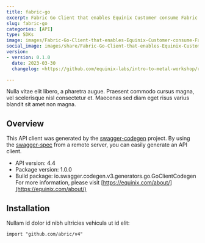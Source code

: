 ```yaml
---
title: fabric-go
excerpt: Fabric Go Client that enables Equinix Customer consume Fabric APIs using Equinix Terraform Provider
slug: fabric-go
categories: [API]
type: SDKs
image: images/Fabric-Go-Client-that-enables-Equinix-Customer-consume-Fabric-APIs-using-Equinix-Terraform-Provider.jpg
social_image: images/share/Fabric-Go-Client-that-enables-Equinix-Customer-consume-Fabric-APIs-using-Equinix-Terraform-Provider_share.jpg
version:
- version: 0.1.0
  date: 2023-03-30
  changelog: <https://github.com/equinix-labs/intro-to-metal-workshop/releases/tag/v0.1.0>

---
```


Nulla vitae elit libero, a pharetra augue. Praesent commodo cursus magna, vel scelerisque nisl consectetur et. Maecenas sed diam eget risus varius blandit sit amet non magna.

## Overview

This API client was generated by the [swagger-codegen](https://github.com/swagger-api/swagger-codegen) project.  By using the [swagger-spec](https://github.com/swagger-api/swagger-spec) from a remote server, you can easily generate an API client.

- API version: 4.4
- Package version: 1.0.0
- Build package: io.swagger.codegen.v3.generators.go.GoClientCodegen
For more information, please visit [https://equinix.com/about/](https://equinix.com/about/)

## Installation

Nullam id dolor id nibh ultricies vehicula ut id elit:

```golang
import "github.com/abric/v4"
```
